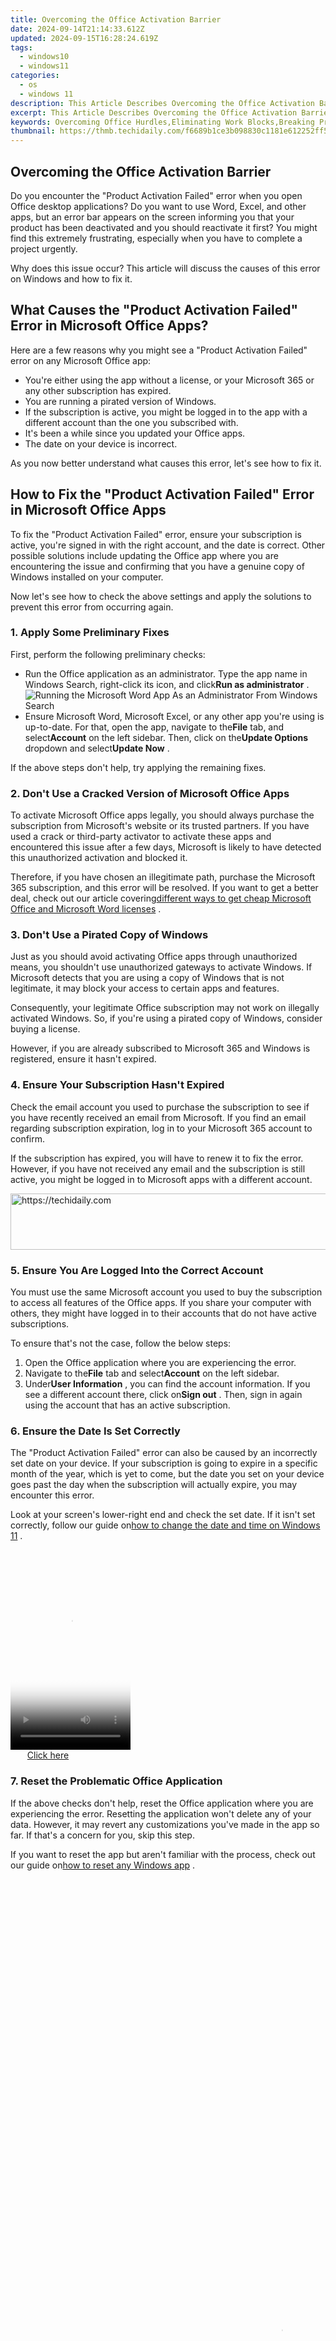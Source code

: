 ```yaml
---
title: Overcoming the Office Activation Barrier
date: 2024-09-14T21:14:33.612Z
updated: 2024-09-15T16:28:24.619Z
tags:
  - windows10
  - windows11
categories:
  - os
  - windows 11
description: This Article Describes Overcoming the Office Activation Barrier
excerpt: This Article Describes Overcoming the Office Activation Barrier
keywords: Overcoming Office Hurdles,Eliminating Work Blocks,Breaking Productivity Stalls,Clearing Workspace Boundaries,Overcoming Activation Barriers,Tackling Commute Challenges,Eradicating Inactive Office Routines
thumbnail: https://thmb.techidaily.com/f6689b1ce3b098830c1181e612252ff5b928460b4d7d4122dbd300e015bd5d6c.jpg
---
```


## Overcoming the Office Activation Barrier

 Do you encounter the "Product Activation Failed" error when you open Office desktop applications? Do you want to use Word, Excel, and other apps, but an error bar appears on the screen informing you that your product has been deactivated and you should reactivate it first? You might find this extremely frustrating, especially when you have to complete a project urgently.

 Why does this issue occur? This article will discuss the causes of this error on Windows and how to fix it.

## What Causes the "Product Activation Failed" Error in Microsoft Office Apps?

 Here are a few reasons why you might see a "Product Activation Failed" error on any Microsoft Office app:

* You're either using the app without a license, or your Microsoft 365 or any other subscription has expired.
* You are running a pirated version of Windows.
* If the subscription is active, you might be logged in to the app with a different account than the one you subscribed with.
* It's been a while since you updated your Office apps.
* The date on your device is incorrect.

 As you now better understand what causes this error, let's see how to fix it.

## How to Fix the "Product Activation Failed" Error in Microsoft Office Apps

 To fix the "Product Activation Failed" error, ensure your subscription is active, you're signed in with the right account, and the date is correct. Other possible solutions include updating the Office app where you are encountering the issue and confirming that you have a genuine copy of Windows installed on your computer.

 Now let's see how to check the above settings and apply the solutions to prevent this error from occurring again.

### 1\. Apply Some Preliminary Fixes

First, perform the following preliminary checks:

* Run the Office application as an administrator. Type the app name in Windows Search, right-click its icon, and click**Run as administrator** .  
![Running the Microsoft Word App As an Administrator From Windows Search](https://static1.makeuseofimages.com/wordpress/wp-content/uploads/2023/02/1-running-the-microsoft-word-app-as-an-administrator-from-windows-search.jpg)
* Ensure Microsoft Word, Microsoft Excel, or any other app you're using is up-to-date. For that, open the app, navigate to the**File** tab, and select**Account** on the left sidebar. Then, click on the**Update Options** dropdown and select**Update Now** .

If the above steps don't help, try applying the remaining fixes.

### 2\. Don't Use a Cracked Version of Microsoft Office Apps

 To activate Microsoft Office apps legally, you should always purchase the subscription from Microsoft's website or its trusted partners. If you have used a crack or third-party activator to activate these apps and encountered this issue after a few days, Microsoft is likely to have detected this unauthorized activation and blocked it.

 Therefore, if you have chosen an illegitimate path, purchase the Microsoft 365 subscription, and this error will be resolved. If you want to get a better deal, check out our article covering[different ways to get cheap Microsoft Office and Microsoft Word licenses](https://www.makeuseof.com/tag/microsoft-office-cheap/) .

### 3\. Don't Use a Pirated Copy of Windows

 Just as you should avoid activating Office apps through unauthorized means, you shouldn't use unauthorized gateways to activate Windows. If Microsoft detects that you are using a copy of Windows that is not legitimate, it may block your access to certain apps and features.

 Consequently, your legitimate Office subscription may not work on illegally activated Windows. So, if you're using a pirated copy of Windows, consider buying a license.

 However, if you are already subscribed to Microsoft 365 and Windows is registered, ensure it hasn't expired.

### 4\. Ensure Your Subscription Hasn't Expired

 Check the email account you used to purchase the subscription to see if you have recently received an email from Microsoft. If you find an email regarding subscription expiration, log in to your Microsoft 365 account to confirm.

 If the subscription has expired, you will have to renew it to fix the error. However, if you have not received any email and the subscription is still active, you might be logged in to Microsoft apps with a different account.

<!-- affiliate ads begin -->
<a href="https://ephamedtechinc.pxf.io/c/5597632/2137222/26400" target="_top" id="2137222">
  <img src="//a.impactradius-go.com/display-ad/26400-2137222" border="0" alt="https://techidaily.com" width="728" height="90"/>
</a>
<img height="0" width="0" src="https://ephamedtechinc.pxf.io/i/5597632/2137222/26400" style="position:absolute;visibility:hidden;" border="0" />
<!-- affiliate ads end -->

### 5\. Ensure You Are Logged Into the Correct Account

 You must use the same Microsoft account you used to buy the subscription to access all features of the Office apps. If you share your computer with others, they might have logged in to their accounts that do not have active subscriptions.

To ensure that's not the case, follow the below steps:

1. Open the Office application where you are experiencing the error.
2. Navigate to the**File** tab and select**Account** on the left sidebar.
3. Under**User Information** , you can find the account information. If you see a different account there, click on**Sign out** . Then, sign in again using the account that has an active subscription.

### 6\. Ensure the Date Is Set Correctly

 The "Product Activation Failed" error can also be caused by an incorrectly set date on your device. If your subscription is going to expire in a specific month of the year, which is yet to come, but the date you set on your device goes past the day when the subscription will actually expire, you may encounter this error.

 Look at your screen's lower-right end and check the set date. If it isn't set correctly, follow our guide on[how to change the date and time on Windows 11](https://www.makeuseof.com/windows-11-change-date-time/) .

<!-- affiliate ads begin -->
<span id="1702748">
					<video width="192" height="320" style="cursor:pointer"
           poster="//a.impactradius-go.com/display-clicktoplayimage/1702748.png"
           onclick="if(!this.playClicked){this.play();this.setAttribute('controls',true);this.playClicked=true;}">
	   <source src="//a.impactradius-go.com/display-ad/18544-1702748">
	   <img src="//a.impactradius-go.com/display-clicktoplayimage/1702748.png" style="border: none; height: 100%; width: 100%; object-fit: contain">
	</video>
	<div style="width:120px;text-align:center"><a href="javascript:window.open(decodeURIComponent('https%3A%2F%2Ftwopages.pxf.io%2Fc%2F5597632%2F1702748%2F18544'), '_blank');void(0);">Click here</a></div>
</span>
<img height="0" width="0" src="https://imp.pxf.io/i/5597632/1702748/18544" style="position:absolute;visibility:hidden;" border="0" />
<!-- affiliate ads end -->

### 7\. Reset the Problematic Office Application

 If the above checks don't help, reset the Office application where you are experiencing the error. Resetting the application won't delete any of your data. However, it may revert any customizations you've made in the app so far. If that's a concern for you, skip this step.

 If you want to reset the app but aren't familiar with the process, check out our guide on[how to reset any Windows app](https://www.makeuseof.com/windows-reset-app/) .

<!-- affiliate ads begin -->
<span id="1516072">
					<video width="864" height="1536" style="cursor:pointer"
           poster="//a.impactradius-go.com/display-clicktoplayimage/1516072.png"
           onclick="if(!this.playClicked){this.play();this.setAttribute('controls',true);this.playClicked=true;}">
	   <source src="//a.impactradius-go.com/display-ad/16446-1516072">
	   <img src="//a.impactradius-go.com/display-clicktoplayimage/1516072.png" style="border: none; height: 100%; width: 100%; object-fit: contain">
	</video>
	<div style="width:540px;text-align:center"><a href="javascript:window.open(decodeURIComponent('https%3A%2F%2Flaganoo.pxf.io%2Fc%2F5597632%2F1516072%2F16446'), '_blank');void(0);">Click here</a></div>
</span>
<img height="0" width="0" src="https://imp.pxf.io/i/5597632/1516072/16446" style="position:absolute;visibility:hidden;" border="0" />
<!-- affiliate ads end -->

### 8\. Run the OSPREARM.exe File

 If you have not been successful in fixing this error, you can try running a .exe file named OSPREARM. This is an activation verifier which is known to fix most activation errors. Here's how to access and run this file:

1. Open File Explorer.
2. Go to the following path:  
C:\Program Files\Microsoft Office\Office16
3. Locate the**OSPREARM.EXE** file.
4. Right-click on it and hit**Run as administrator** .  
![Running the OSPREARM Executable File as an Administrator in Windows File Explorer](https://static1.makeuseofimages.com/wordpress/wp-content/uploads/2023/02/4-running-the-osprearm-executable-file-as-an-administrator-in-windows-file-explorer.jpg)

 It is important to note that the name of the Office folder in the path above may differ depending on which version of Office you are using. Therefore, if you use a different version than Office16, change the last part of the above path accordingly.

## Fix the "Product Activation Failed" Error on Windows

 Running into the "Product Activation Failed" error and finding most of the features of Office apps restricted isn't a great experience. Hopefully, the solutions covered above will help you resolve the issue. In case they don't work, try the workaround. If that does not work as well, reinstall the Office application.

<ins class="adsbygoogle"
     style="display:block"
     data-ad-format="autorelaxed"
     data-ad-client="ca-pub-7571918770474297"
     data-ad-slot="1223367746"></ins>

<ins class="adsbygoogle"
     style="display:block"
     data-ad-client="ca-pub-7571918770474297"
     data-ad-slot="8358498916"
     data-ad-format="auto"
     data-full-width-responsive="true"></ins>



